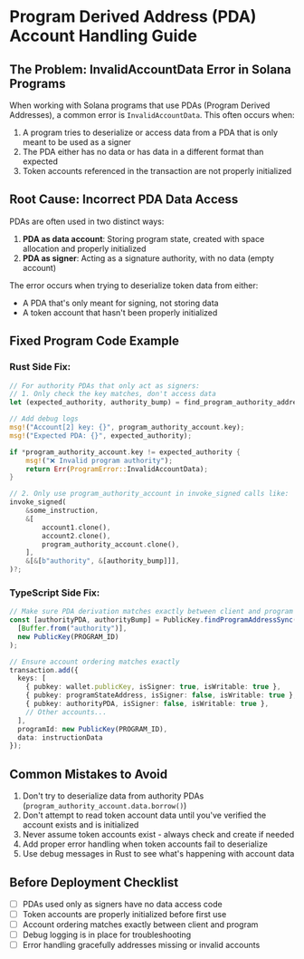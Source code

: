 # Program Derived Address (PDA) Account Handling Guide

## The Problem: InvalidAccountData Error in Solana Programs

When working with Solana programs that use PDAs (Program Derived Addresses), a common error is `InvalidAccountData`. This often occurs when:

1. A program tries to deserialize or access data from a PDA that is only meant to be used as a signer
2. The PDA either has no data or has data in a different format than expected
3. Token accounts referenced in the transaction are not properly initialized

## Root Cause: Incorrect PDA Data Access

PDAs are often used in two distinct ways:

1. **PDA as data account**: Storing program state, created with space allocation and properly initialized
2. **PDA as signer**: Acting as a signature authority, with no data (empty account)

The error occurs when trying to deserialize token data from either:
- A PDA that's only meant for signing, not storing data
- A token account that hasn't been properly initialized

## Fixed Program Code Example

### Rust Side Fix:

```rust
// For authority PDAs that only act as signers:
// 1. Only check the key matches, don't access data
let (expected_authority, authority_bump) = find_program_authority_address(program_id);

// Add debug logs
msg!("Account[2] key: {}", program_authority_account.key);
msg!("Expected PDA: {}", expected_authority);

if *program_authority_account.key != expected_authority {
    msg!("❌ Invalid program authority");
    return Err(ProgramError::InvalidAccountData);
}

// 2. Only use program_authority_account in invoke_signed calls like:
invoke_signed(
    &some_instruction,
    &[
        account1.clone(),
        account2.clone(),
        program_authority_account.clone(),
    ],
    &[&[b"authority", &[authority_bump]]],
)?;
```

### TypeScript Side Fix:

```typescript
// Make sure PDA derivation matches exactly between client and program
const [authorityPDA, authorityBump] = PublicKey.findProgramAddressSync(
  [Buffer.from("authority")],
  new PublicKey(PROGRAM_ID)
);

// Ensure account ordering matches exactly
transaction.add({
  keys: [
    { pubkey: wallet.publicKey, isSigner: true, isWritable: true },      // [0]
    { pubkey: programStateAddress, isSigner: false, isWritable: true },  // [1]
    { pubkey: authorityPDA, isSigner: false, isWritable: true },         // [2]
    // Other accounts...
  ],
  programId: new PublicKey(PROGRAM_ID),
  data: instructionData
});
```

## Common Mistakes to Avoid

1. Don't try to deserialize data from authority PDAs (`program_authority_account.data.borrow()`)
2. Don't attempt to read token account data until you've verified the account exists and is initialized
3. Never assume token accounts exist - always check and create if needed
4. Add proper error handling when token accounts fail to deserialize 
5. Use debug messages in Rust to see what's happening with account data

## Before Deployment Checklist

- [ ] PDAs used only as signers have no data access code
- [ ] Token accounts are properly initialized before first use
- [ ] Account ordering matches exactly between client and program
- [ ] Debug logging is in place for troubleshooting
- [ ] Error handling gracefully addresses missing or invalid accounts